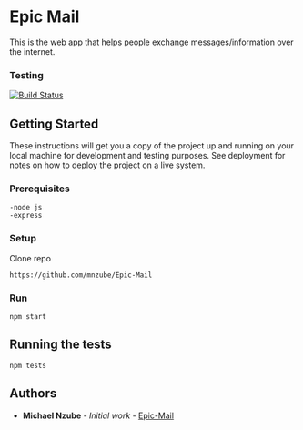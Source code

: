 # Epic Mail

This is the web app that helps people exchange
messages/information over the internet.

### Testing
[![Build Status](https://travis-ci.org/mnzube/Epic-Mail.svg?branch=develop)](https://travis-ci.org/mnzube/Epic-Mail)

## Getting Started
These instructions will get you a copy of the project up and running on your local machine for development and testing purposes. See deployment for notes on how to deploy the project on a live system.


### Prerequisites
```
-node js 
-express
```

### Setup
Clone repo

```
https://github.com/mnzube/Epic-Mail
```

### Run

```
npm start 
```

## Running the tests
```
npm tests
```

## Authors

* **Michael Nzube** - *Initial work* - [Epic-Mail](https://github.com/mnzube/Epic-Mail)

